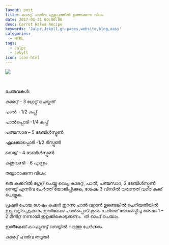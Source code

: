 ```yaml
---
layout: post
title: കാരറ്റ് ഹല്‍വ എളുപ്പത്തിൽ ഉണ്ടാക്കുന്ന വിധം
date: 2017-01-31 00:00:00
desc: Carrot Halwa Recipe
keywords: 'Jalpc,Jekyll,gh-pages,website,blog,easy'
categories:
  - HTML
tags:
  - Jalpc
  - Jekyll
icon: icon-html
---
```


![](blob:https://app.cloudcannon.com/e33301ef-c34d-455f-8c00-cc3349af053b)

&nbsp;

ചേരുവകൾ:

കാരറ്റ് – 3 ഗ്രേറ്റ് ചെയ്തത്

പാൽ – 1/2 കപ്പ്

പാൽപ്പൊടി -1/4 കപ്പ്

പഞ്ചസാര – 5 ടേബിൾസ്പൂൺ

ഏലക്കാപ്പൊടി -1/2 ടീസ്പൂൺ

നെയ്യ് – 4 ടേബിൾസ്പൂൺ

കശുവണ്ടി – 6 എണ്ണം

തയ്യാറാക്കുന്ന വിധം:

ഒരു കുക്കറിൽ ഗ്രേറ്റ് ചെയ്തു വെച്ച കാരറ്റ്, പാൽ, പഞ്ചസാര, 2 ടേബിൾസ്പൂൺ നെയ്യ് എന്നിവ ചേർത്ത് യോജിപ്പിക്കുക, ശേഷം 3 വിസിൽ വരുന്നത് വരെ കുക്ക് ചെയ്യുക.

പ്രഷർ പോയ ശേഷം കുക്കർ തുറന്നു പാൽ വറ്റാൻ ഉണ്ടെങ്കിൽ ചെറിയതീയിൽ ഇട്ടു വറ്റിച്ചെടുക്കുക. ഇതിലേക്കു പാൽപ്പൊടി കൂടെ ചേർത്ത് യോജിപ്പിച്ച ശേഷം 1 – 2 മിനിറ്റ് നന്നായി ഇളക്കികൊടുക്കണം.&nbsp; തീ ഓഫ് ചെയാം.

ഇതിലേക്ക് കാഷ്യുനട്ട് നെയ്യിൽ വറുത്തു ചേർക്കാം.

കാരറ്റ് ഹൽവ തയ്യാർ

&nbsp;

&nbsp;